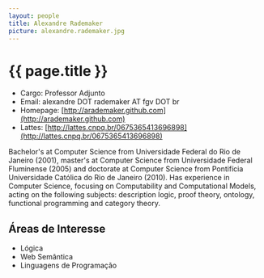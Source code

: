```yaml
---
layout: people
title: Alexandre Rademaker
picture: alexandre.rademaker.jpg
---
```


# {{ page.title }}

- Cargo: Professor Adjunto
- Email: alexandre DOT rademaker AT fgv DOT br
- Homepage: [http://arademaker.github.com](http://arademaker.github.com)
- Lattes: [http://lattes.cnpq.br/0675365413696898](http://lattes.cnpq.br/0675365413696898)

Bachelor's at Computer Science from Universidade Federal do Rio de
Janeiro (2001), master's at Computer Science from Universidade Federal
Fluminense (2005) and doctorate at Computer Science from Pontifícia
Universidade Católica do Rio de Janeiro (2010). Has experience in
Computer Science, focusing on Computability and Computational Models,
acting on the following subjects: description logic, proof theory,
ontology, functional programming and category theory.

## Áreas de Interesse

- Lógica
- Web Semântica
- Linguagens de Programação

